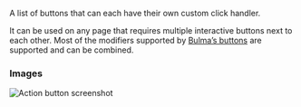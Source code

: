 A list of buttons that can each have their own custom click handler.

It can be used on any page that requires multiple interactive buttons next to each other. Most of
the modifiers supported by [Bulma’s buttons](https://bulma.io/documentation/elements/button) are
supported and can be combined.

### Images

![Action button screenshot](https://gitlab.com/appsemble/appsemble/-/raw/0.23.3/config/assets/button-list.png)
